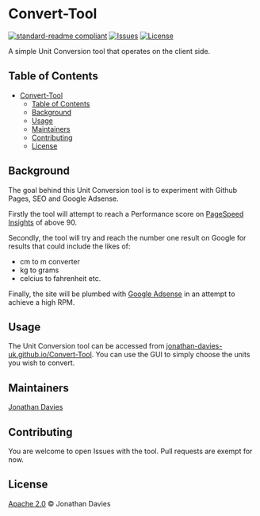 # Convert-Tool
[![standard-readme compliant](https://img.shields.io/badge/readme%20style-standard-brightgreen.svg?style=flat-square)](https://github.com/RichardLitt/standard-readme)
[![Issues](https://img.shields.io/github/issues/jonathan-davies-uk/Convert-Tool?color=0088ff)](https://github.com/jonathan-davies-uk/Convert-Tool/issues)
[![License](https://img.shields.io/badge/License-Apache_2.0-blue.svg)](https://opensource.org/licenses/Apache-2.0)

A simple Unit Conversion tool that operates on the client side.

## Table of Contents
- [Convert-Tool](#convert-tool)
  - [Table of Contents](#table-of-contents)
  - [Background](#background)
  - [Usage](#usage)
  - [Maintainers](#maintainers)
  - [Contributing](#contributing)
  - [License](#license)

## Background
The goal behind this Unit Conversion tool is to experiment with Github Pages, SEO and Google Adsense. 

Firstly the tool will attempt to reach a Performance score on [PageSpeed Insights](https://pagespeed.web.dev/) of above 90.

Secondly, the tool will try and reach the number one result on Google for results that could include the likes of:
- cm to m converter
- kg to grams
- celcius to fahrenheit etc. 

Finally, the site will be plumbed with [Google Adsense](https://adsense.google.com/) in an attempt to achieve a high RPM.

## Usage
The Unit Conversion tool can be accessed from [jonathan-davies-uk.github.io/Convert-Tool](https://jonathan-davies-uk.github.io/Convert-Tool). You can use the GUI to simply choose the units you wish to convert.

## Maintainers
[Jonathan Davies](https://github.com/jonathan-davies-uk)

## Contributing
You are welcome to open Issues with the tool. 
Pull requests are exempt for now.

## License
[Apache 2.0](LICENSE) © Jonathan Davies